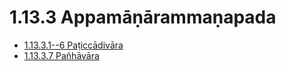 

# 1.13.3 Appamāṇārammaṇapada

* [1.13.3.1--6 Paṭiccādivāra](1.13.3/1.13.3.1--6.md)
* [1.13.3.7 Pañhāvāra](1.13.3/1.13.3.7.md)



